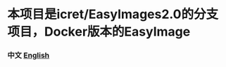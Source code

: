 # 本项目是icret/EasyImages2.0的分支项目，Docker版本的EasyImage

### 中文 [English](https://github.com/DDSRem/easyimage/blob/master/README-English.md)
